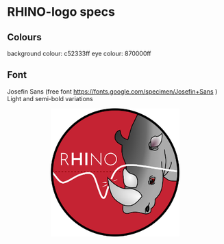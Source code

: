 # RHINO-logo specs

## Colours
background colour:	c52333ff
eye colour:		870000ff

## Font
Josefin Sans (free font https://fonts.google.com/specimen/Josefin+Sans )
Light and semi-bold variations


<p align="center">
  <img src="rhino-logo.png" alt="rhino-logo" width="300"/>
</p>
